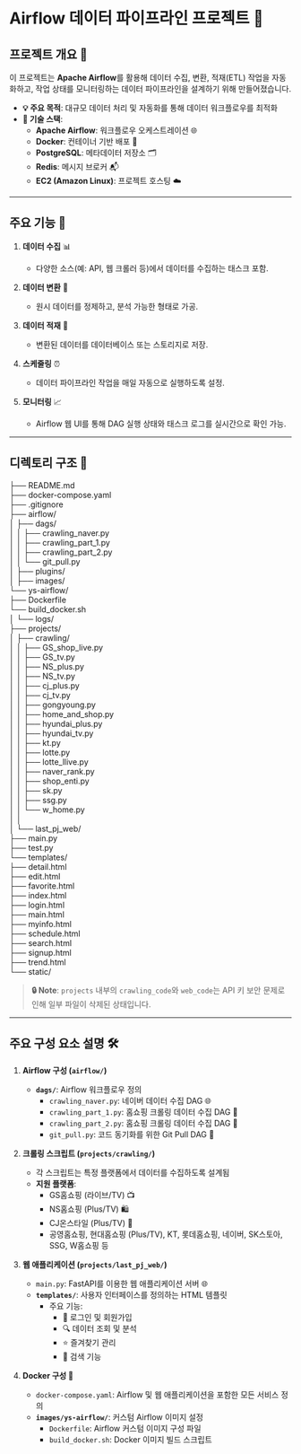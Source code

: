 # Airflow 데이터 파이프라인 프로젝트 🚀

## 프로젝트 개요 📄
이 프로젝트는 **Apache Airflow**를 활용해 데이터 수집, 변환, 적재(ETL) 작업을 자동화하고, 작업 상태를 모니터링하는 데이터 파이프라인을 설계하기 위해 만들어졌습니다.

- **💡 주요 목적**: 대규모 데이터 처리 및 자동화를 통해 데이터 워크플로우를 최적화  
- **🔧 기술 스택**:  
  - **Apache Airflow**: 워크플로우 오케스트레이션 🌐  
  - **Docker**: 컨테이너 기반 배포 🐳  
  - **PostgreSQL**: 메타데이터 저장소 🗂️  
  - **Redis**: 메시지 브로커 📬  
  - **EC2 (Amazon Linux)**: 프로젝트 호스팅 ☁️  

---

## 주요 기능 🌟
1. **데이터 수집** 📊  
   - 다양한 소스(예: API, 웹 크롤러 등)에서 데이터를 수집하는 태스크 포함.  

2. **데이터 변환** 🔄  
   - 원시 데이터를 정제하고, 분석 가능한 형태로 가공.  

3. **데이터 적재** 💾  
   - 변환된 데이터를 데이터베이스 또는 스토리지로 저장.  

4. **스케줄링** ⏰  
   - 데이터 파이프라인 작업을 매일 자동으로 실행하도록 설정.  

5. **모니터링** 📈  
   - Airflow 웹 UI를 통해 DAG 실행 상태와 태스크 로그를 실시간으로 확인 가능.  

---

## 디렉토리 구조 📂

├── README.md  
├── docker-compose.yaml  
├── .gitignore  
├── airflow/  
│   ├── dags/  
│   │   ├── crawling_naver.py  
│   │   ├── crawling_part_1.py  
│   │   ├── crawling_part_2.py  
│   │   └── git_pull.py  
│   ├── plugins/  
│   ├── images/  
    └── ys-airflow/  
        ├── Dockerfile  
        └── build_docker.sh  
│   └── logs/  
├── projects/  
│   ├── crawling/  
│   │   ├── GS_shop_live.py  
│   │   ├── GS_tv.py  
│   │   ├── NS_plus.py  
│   │   ├── NS_tv.py  
│   │   ├── cj_plus.py  
│   │   ├── cj_tv.py  
│   │   ├── gongyoung.py  
│   │   ├── home_and_shop.py  
│   │   ├── hyundai_plus.py  
│   │   ├── hyundai_tv.py  
│   │   ├── kt.py  
│   │   ├── lotte.py  
│   │   ├── lotte_llive.py  
│   │   ├── naver_rank.py  
│   │   ├── shop_enti.py  
│   │   ├── sk.py  
│   │   ├── ssg.py  
│   │   └── w_home.py  
│   │   
│   └── last_pj_web/  
        ├── main.py  
        ├── test.py  
        └── templates/  
            ├── detail.html  
            ├── edit.html  
            ├── favorite.html  
            ├── index.html  
            ├── login.html  
            ├── main.html  
            ├── myinfo.html  
            ├── schedule.html  
            ├── search.html  
            ├── signup.html  
            ├── trend.html  
            └── static/  

> **🔒 Note**: `projects` 내부의 `crawling_code`와 `web_code`는 API 키 보안 문제로 인해 일부 파일이 삭제된 상태입니다.

---

## 주요 구성 요소 설명 🛠️

1. **Airflow 구성 (`airflow/`)**  
   - **`dags/`**: Airflow 워크플로우 정의  
     - `crawling_naver.py`: 네이버 데이터 수집 DAG 🌐  
     - `crawling_part_1.py`: 홈쇼핑 크롤링 데이터 수집 DAG 🛒  
     - `crawling_part_2.py`: 홈쇼핑 크롤링 데이터 수집 DAG 🛒  
     - `git_pull.py`: 코드 동기화를 위한 Git Pull DAG 🔄  

2. **크롤링 스크립트 (`projects/crawling/`)**  
   - 각 스크립트는 특정 플랫폼에서 데이터를 수집하도록 설계됨  
   - **지원 플랫폼**:  
     - GS홈쇼핑 (라이브/TV) 📺  
     - NS홈쇼핑 (Plus/TV) 🛍️  
     - CJ온스타일 (Plus/TV) 👗  
     - 공영홈쇼핑, 현대홈쇼핑 (Plus/TV), KT, 롯데홈쇼핑, 네이버, SK스토아, SSG, W홈쇼핑 등  

3. **웹 애플리케이션 (`projects/last_pj_web/`)**  
   - `main.py`: FastAPI를 이용한 웹 애플리케이션 서버 🌐  
   - **`templates/`**: 사용자 인터페이스를 정의하는 HTML 템플릿  
     - 주요 기능:  
       - 🔐 로그인 및 회원가입  
       - 🔍 데이터 조회 및 분석  
       - ⭐ 즐겨찾기 관리  
       - 🔎 검색 기능  

4. **Docker 구성 🐳**  
   - `docker-compose.yaml`: Airflow 및 웹 애플리케이션을 포함한 모든 서비스 정의  
   - **`images/ys-airflow/`**: 커스텀 Airflow 이미지 설정  
     - `Dockerfile`: Airflow 커스텀 이미지 구성 파일  
     - `build_docker.sh`: Docker 이미지 빌드 스크립트  
